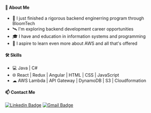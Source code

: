 #### 📌 About Me
- 🌱 I just finished a rigorous backend enginerring program through BloomTech
- 🛰️ I'm exploring backend development career opportunities
- 🎓 I have and education in information systems and programming
- 🔭 I aspire to learn even more about AWS and all that's offered

#### 🛠 Skills
- 💻 Java | C#
- 🌐 React | Redux | Angular | HTML | CSS | JavaScript
- ☁ AWS Lambda | API Gateway | DynamoDB | S3 | Cloudformation

#### 📫 Contact Me
[![Linkedin Badge](https://img.shields.io/badge/-LinkedIn-333333?style=flat&logo=Linkedin&logoColor=0A66C2&link=https://www.linkedin.com/in/shannon-b-sullivan/)](https://www.linkedin.com/in/shannon-b-sullivan/) 
[![Gmail Badge](https://img.shields.io/badge/-shannonbsullivan1@gmail.com-333333?style=flat&logo=Gmail&logoColor=EA4335&link=https://mail.google.com/mail/u/0/#inbox/140d656b8e54d66)](mailto:shannonbsullivan1@gmail.com)
